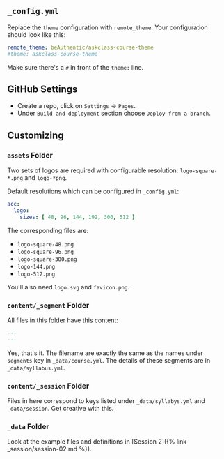 ## `_config.yml`

Replace the `theme` configuration with `remote_theme`.
Your configuration should look like this:

```yml
remote_theme: beAuthentic/askclass-course-theme
#theme: askclass-course-theme
```

Make sure there's a `#` in front of the `theme:` line.

## GitHub Settings

- Create a repo, click on `Settings` -> `Pages`.
- Under `Build and deployment` section choose `Deploy from a branch`.

## Customizing

### `assets` Folder

Two sets of logos are required with configurable resolution:
`logo-square-*.png` and `logo-*png`.

Default resolutions which can be configured in `_config.yml`:

```yml
acc:
  logo:
    sizes: [ 48, 96, 144, 192, 300, 512 ]
```

The corresponding files are:

- `logo-square-48.png`
- `logo-square-96.png`
- `logo-square-300.png`
- `logo-144.png`
- `logo-512.png`

You'll also need `logo.svg` and `favicon.png`.

### `content/_segment` Folder

All files in this folder have this content:

```md
---
---
```

Yes, that's it. The filename are exactly the same as the names under `segments` key in `_data/course.yml`.
The details of these segments are in `_data/syllabus.yml`.

### `content/_session` Folder

Files in here correspond to keys listed under `_data/syllabys.yml` and `_data/session`.
Get creative with this.

### `_data` Folder

Look at the example files and definitions in [Session 2]({% link _session/session-02.md %}).
